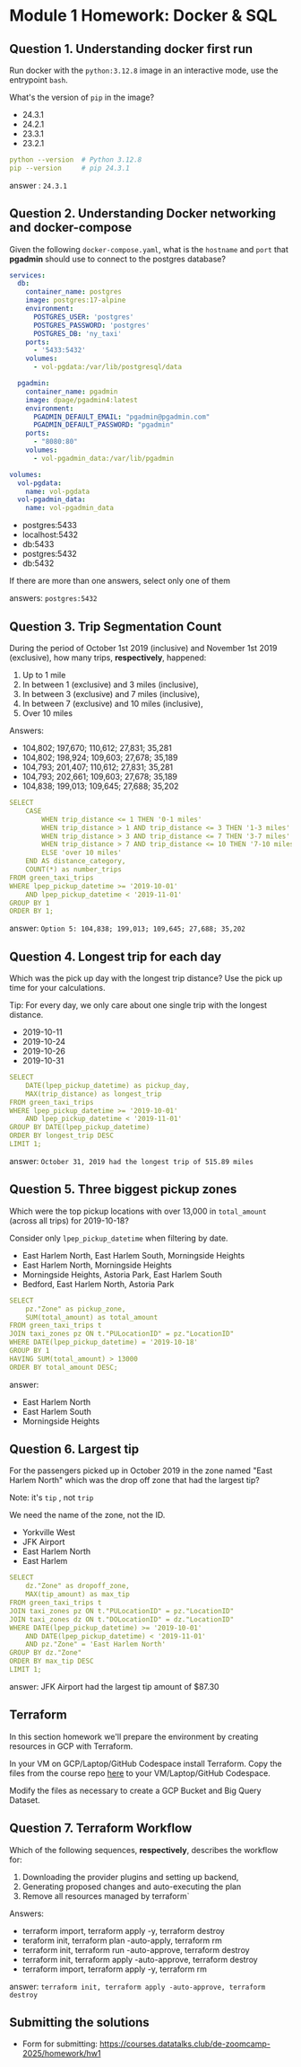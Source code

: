 # Module 1 Homework: Docker & SQL

## Question 1. Understanding docker first run 

Run docker with the `python:3.12.8` image in an interactive mode, use the entrypoint `bash`.

What's the version of `pip` in the image?

- 24.3.1
- 24.2.1
- 23.3.1
- 23.2.1

```yaml
python --version  # Python 3.12.8
pip --version     # pip 24.3.1
```
answer : `24.3.1`

## Question 2. Understanding Docker networking and docker-compose

Given the following `docker-compose.yaml`, what is the `hostname` and `port` that **pgadmin** should use to connect to the postgres database?

```yaml
services:
  db:
    container_name: postgres
    image: postgres:17-alpine
    environment:
      POSTGRES_USER: 'postgres'
      POSTGRES_PASSWORD: 'postgres'
      POSTGRES_DB: 'ny_taxi'
    ports:
      - '5433:5432'
    volumes:
      - vol-pgdata:/var/lib/postgresql/data

  pgadmin:
    container_name: pgadmin
    image: dpage/pgadmin4:latest
    environment:
      PGADMIN_DEFAULT_EMAIL: "pgadmin@pgadmin.com"
      PGADMIN_DEFAULT_PASSWORD: "pgadmin"
    ports:
      - "8080:80"
    volumes:
      - vol-pgadmin_data:/var/lib/pgadmin  

volumes:
  vol-pgdata:
    name: vol-pgdata
  vol-pgadmin_data:
    name: vol-pgadmin_data
```

- postgres:5433
- localhost:5432
- db:5433
- postgres:5432
- db:5432

If there are more than one answers, select only one of them

answers: `postgres:5432`

## Question 3. Trip Segmentation Count

During the period of October 1st 2019 (inclusive) and November 1st 2019 (exclusive), how many trips, **respectively**, happened:
1. Up to 1 mile
2. In between 1 (exclusive) and 3 miles (inclusive),
3. In between 3 (exclusive) and 7 miles (inclusive),
4. In between 7 (exclusive) and 10 miles (inclusive),
5. Over 10 miles 

Answers:

- 104,802;  197,670;  110,612;  27,831;  35,281
- 104,802;  198,924;  109,603;  27,678;  35,189
- 104,793;  201,407;  110,612;  27,831;  35,281
- 104,793;  202,661;  109,603;  27,678;  35,189
- 104,838;  199,013;  109,645;  27,688;  35,202

```yaml
SELECT 
    CASE
        WHEN trip_distance <= 1 THEN '0-1 miles'
        WHEN trip_distance > 1 AND trip_distance <= 3 THEN '1-3 miles'
        WHEN trip_distance > 3 AND trip_distance <= 7 THEN '3-7 miles'
        WHEN trip_distance > 7 AND trip_distance <= 10 THEN '7-10 miles'
        ELSE 'over 10 miles'
    END AS distance_category,
    COUNT(*) as number_trips
FROM green_taxi_trips
WHERE lpep_pickup_datetime >= '2019-10-01' 
    AND lpep_pickup_datetime < '2019-11-01'
GROUP BY 1
ORDER BY 1;
```

answer: `Option 5: 104,838; 199,013; 109,645; 27,688; 35,202`


## Question 4. Longest trip for each day

Which was the pick up day with the longest trip distance?
Use the pick up time for your calculations.

Tip: For every day, we only care about one single trip with the longest distance. 

- 2019-10-11
- 2019-10-24
- 2019-10-26
- 2019-10-31

```yaml
SELECT 
    DATE(lpep_pickup_datetime) as pickup_day,
    MAX(trip_distance) as longest_trip
FROM green_taxi_trips
WHERE lpep_pickup_datetime >= '2019-10-01' 
    AND lpep_pickup_datetime < '2019-11-01'
GROUP BY DATE(lpep_pickup_datetime)
ORDER BY longest_trip DESC
LIMIT 1;
```
answer: `October 31, 2019 had the longest trip of 515.89 miles`


## Question 5. Three biggest pickup zones

Which were the top pickup locations with over 13,000 in
`total_amount` (across all trips) for 2019-10-18?

Consider only `lpep_pickup_datetime` when filtering by date.
 
- East Harlem North, East Harlem South, Morningside Heights
- East Harlem North, Morningside Heights
- Morningside Heights, Astoria Park, East Harlem South
- Bedford, East Harlem North, Astoria Park

```yaml
SELECT 
    pz."Zone" as pickup_zone,
    SUM(total_amount) as total_amount
FROM green_taxi_trips t
JOIN taxi_zones pz ON t."PULocationID" = pz."LocationID"
WHERE DATE(lpep_pickup_datetime) = '2019-10-18'
GROUP BY 1
HAVING SUM(total_amount) > 13000
ORDER BY total_amount DESC;
```
answer:
- East Harlem North
- East Harlem South
- Morningside Heights


## Question 6. Largest tip

For the passengers picked up in October 2019 in the zone
named "East Harlem North" which was the drop off zone that had
the largest tip?

Note: it's `tip` , not `trip`

We need the name of the zone, not the ID.

- Yorkville West
- JFK Airport
- East Harlem North
- East Harlem 

```yaml
SELECT 
    dz."Zone" as dropoff_zone,
    MAX(tip_amount) as max_tip
FROM green_taxi_trips t
JOIN taxi_zones pz ON t."PULocationID" = pz."LocationID"
JOIN taxi_zones dz ON t."DOLocationID" = dz."LocationID"
WHERE DATE(lpep_pickup_datetime) >= '2019-10-01' 
    AND DATE(lpep_pickup_datetime) < '2019-11-01'
    AND pz."Zone" = 'East Harlem North'
GROUP BY dz."Zone"
ORDER BY max_tip DESC
LIMIT 1;
```
answer: 
    JFK Airport had the largest tip amount of $87.30


## Terraform

In this section homework we'll prepare the environment by creating resources in GCP with Terraform.

In your VM on GCP/Laptop/GitHub Codespace install Terraform. 
Copy the files from the course repo
[here](../../../01-docker-terraform/1_terraform_gcp/terraform) to your VM/Laptop/GitHub Codespace.

Modify the files as necessary to create a GCP Bucket and Big Query Dataset.


## Question 7. Terraform Workflow

Which of the following sequences, **respectively**, describes the workflow for: 
1. Downloading the provider plugins and setting up backend,
2. Generating proposed changes and auto-executing the plan
3. Remove all resources managed by terraform`

Answers:
- terraform import, terraform apply -y, terraform destroy
- teraform init, terraform plan -auto-apply, terraform rm
- terraform init, terraform run -auto-approve, terraform destroy
- terraform init, terraform apply -auto-approve, terraform destroy
- terraform import, terraform apply -y, terraform rm

answer: `terraform init, terraform apply -auto-approve, terraform destroy`


## Submitting the solutions

* Form for submitting: https://courses.datatalks.club/de-zoomcamp-2025/homework/hw1
